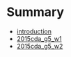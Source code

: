 # Summary

* [introduction](README.md)
* [2015cda_g5_w1](2015cdag5_w1.md)
* [2015cda_g5_w2](2015cdag5_w2.md)

